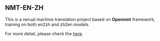 ## NMT-EN-ZH

This is a nerual machine translation project based on **Opennmt** framework, training on both en2zh and zh2en models.

For more detail, please check the [here](nmt_opennmt/nmt-opennmt-en-zh.pdf).

